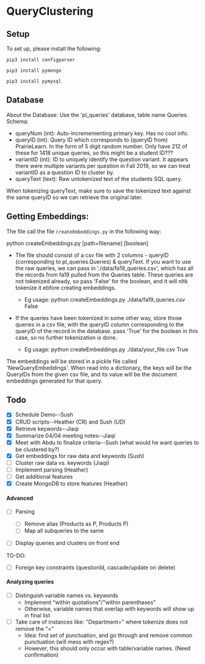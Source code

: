 # QueryClustering

## Setup

To set up, please install the following:

`pip3 install configparser`

`pip3 install pymongo`

`pip3 install pymysql`



## Database 
About the Database:
Use the 'pl_queries' database, table name Queries.
Schema:
- queryNum (int): Auto-incremementing primary key. Has no cool info.
- queryID (int): Query ID which corresponds to (queryID from) PrairieLearn. In the form of 5 digit random number. Only have 212 of these for 1418 unique queries, so this might be a student ID???
- variantID (int): ID to uniquely identify the question variant. It appears there were multiple variants per question in Fall 2019, so we can treat variantID as a question ID to cluster by.
- queryText (text): Raw untokenized text of the students SQL query.

When tokenizing queryText, make sure to save the tokenized text against the same queryID so we can retrieve the original later.


## Getting Embeddings:

The file call the file `createEmbeddings.py` in the following way:

python createEmbeddings.py [path+filename] [boolean]

- The file should consist of a csv file with 2 columns - queryID (corresponding to pl_queries.Queries) & queryText. If you want to use the raw queries, we can pass in './data/fa19_queries.csv', which has all the records from fa19 pulled from the Queries table. These queries are not tokenized already, so pass 'False' for the boolean, and it will nltk tokenize it ebfore creating embeddings.
	- Eg usage: python createEmbeddings.py ./data/fa19_queries.csv False

- If the queries have been tokenized in some other way, store those queries in a csv file, with the queryID column corresponding  to the queryID of the record in the database. pass 'True' for the boolean in this case, so no further tokenization is done.
	- Eg usage: python createEmbeddings.py ./data/your_file.csv True
	
The embeddings will be stored in a pickle file called 'NewQueryEmbeddings'. When read into a dictionary, the keys will be the QueryIDs from the given csv file, and its value will be the document embeddings generated for that query.




## Todo 

- [x] Schedule Demo--Sush 
- [x] CRUD scripts--Heather (CR) and Sush (UD) 
- [x] Retrieve keywords--Jiaqi 
- [x] Summarize 04/04 meeting notes--Jiaqi
- [x] Meet with Abdu to finalize criteria--Sush (what would he want queries to be clustered by?)
- [x] Get embeddings for raw data and keywords (Sush)
- [ ] Cluster raw data vs. keywords (Jiaqi)
- [ ] Implement parsing (Heather)
- [ ] Get additional features 
- [x] Create MongoDB to store features (Heather)

#### Advanced 
- [ ] Parsing
	- [ ] Remove alias (Products as P, Products P)
	- [ ] Map all subqueries to the same 
- [ ] Display queries and clusters on front end 


TO-DO:
- [ ] Foreign key constraints (questionId, cascade/update on delete)


#### Analyzing queries 
- [ ] Distinguish variable names vs. keywords
	* Implement "within quotations"/"within parenthases" 
  * Otherwise, variable names that overlap with keywords will show up in final list
- [ ] Take care of instances like: "Department=" where tokenize does not remove the "=" 
  * Idea: find set of punctuation, and go through and remove common punctuation (will mess with regex?)
  * However, this should only occur with table/variable names. (Need confirmation)
 
